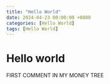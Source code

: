 ```yaml
---
title: "Hello World"
date: 2024-04-23 00:00:00 +0800
categories: [Hello World]
tags: [Hello World]
---
```


# Hello world

FIRST COMMENT IN MY MONEY TREE

